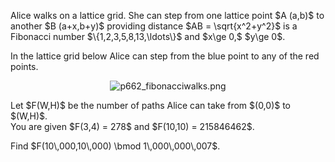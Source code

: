 <p>
Alice walks on a lattice grid. She can step from one lattice point $A (a,b)$ to another $B (a+x,b+y)$ providing distance $AB = \sqrt{x^2+y^2}$ is a Fibonacci number $\{1,2,3,5,8,13,\ldots\}$ and $x\ge 0,$  $y\ge 0$.
</p>
<p>

In the lattice grid below Alice can step from the blue point to any of the red points.<br />

</p>
<p align="center"><img src="project/images/p662_fibonacciwalks.png" alt="p662_fibonacciwalks.png" /></p>
<p>
Let $F(W,H)$ be the number of paths Alice can take from $(0,0)$ to $(W,H)$.<br />
You are given $F(3,4) = 278$ and $F(10,10) = 215846462$.
</p>
<p>
Find $F(10\,000,10\,000) \bmod 1\,000\,000\,007$.</p>
